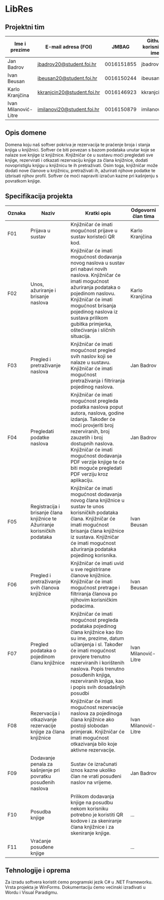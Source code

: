# LibRes

## Projektni tim

Ime i prezime | E-mail adresa (FOI) | JMBAG | Github korisničko ime
------------  | ------------------- | ----- | ---------------------
Jan Badrov | jbadrov20@student.foi.hr | 0016151855 | jbadrov20
Ivan Beusan | ibeusan20@student.foi.hr | 0016150244 | ibeusan20
Karlo Kranjčina | kkranjcin20@student.foi.hr | 0016146923 | kkranjcin20
Ivan Milanović-Litre | imilanovi20@student.foi.hr | 0016150879 | imilanovi20


## Opis domene
Domena koju naš softver pokriva je rezervacija te praćenje broja i stanja knjiga u knjižnici. Softver će biti povezan s bazom podataka unutar koje se nalaze sve knjige iz knjižnice. Knjižničar će u sustavu moći pregledati sve knjige, rezervirati i otkazati rezervaciju knjige za člana knjižnice, dodati novopristiglu knjigu u knjižnicu te ih pretraživati. Osim toga, knjižničar može dodati nove članove u knjižnicu, pretraživati ih, ažurirati njihove podatke te izbrisati njihov profil. Softver će moći napraviti izračun kazne pri kašnjenju s povratkom knjige. 

## Specifikacija projekta
Oznaka | Naziv | Kratki opis | Odgovorni član tima
------ | ----- | ----------- | -------------------
F01 | Prijava u sustav | Knjižničar će imati mogućnost prijave u sustav koristeći QR kod. | Karlo Kranjčina
F02 | Unos, ažuriranje i brisanje naslova | Knjižničar će imati mogućnost dodavanja novog naslova u sustav pri nabavi novih naslova. Knjižničar će imati mogućnost ažuriranja podataka o pojedinom naslovu. Knjižničar će imati mogućnost brisanja pojedinog naslova iz sustava prilikom gubitka primjerka, oštećivanja i sličnih situacija. | Karlo Kranjčina
F03 | Pregled i pretraživanje naslova | Knjižničar će imati mogućnost pregled svih naslov koji se nalaze u sustavu. Knjižničar će imati mogućnost pretraživanja i filtriranja pojedinog naslova. | Jan Badrov
F04 | Pregledati podatke naslova  | Knjižničar će imati mogućnost pregleda podatka naslova poput autora, naslova, godine izdanja. Također će moći provjeriti broj rezerviranih, broj zauzetih i broj dostupnih naslova. Knjižničar će imati mogućnost dodavanja PDF verzije knjige te će biti moguće pregledati PDF verziju kroz aplikaciju. | Jan Badrov
F05 | Registracija i brisanje člana knjižnice te Ažuriranje korisničkih podataka | Knjižničar će imati mogućnost dodavanja novog člana knjižnice u sustav te unos korisničkih podataka člana. Knjižničar će imati mogućnost brisanja člana knjižnice iz sustava. Knjižničar će imati mogućnost ažuriranja podataka pojedinog korisnika. | Ivan Beusan
F06 | Pregled  i pretraživanje svih članova knjižnice | Knjižničar će imati uvid u sve registrirane članove knjižnice. Knjižničar će imati mogućnost pretrage i filtriranja članova po njihovim korisničkim podacima. | Ivan Beusan
F07 | Pregled podataka o pojedinom članu knjižnice | Knjižničar će imati mogućnost pregleda podataka pojedinog člana knjižnice kao što su ime, prezime, datum učlanjenja i sl. Također će imati mogućnost provjere trenutno rezerviranih i korištenih naslova. Popis trenutno posuđenih knjiga, rezerviranih knjiga, kao i popis svih dosadašnjih posudbi | Ivan Milanović-Litre
F08 | Rezervacija i otkazivanje rezervacije knjige za člana knjižnice | Knjižničar će imati mogućnost rezervacije naslova za pojedinoga člana knjižnice ako postoji slobodan primjerak. Knjižničar će imati mogućnost otkazivanja bilo koje aktivne rezervacije. | Ivan Milanović-Litre
F09 | Dodavanje penala za kašnjenje pri povratku posuđenih naslova | Sustav će izračunati iznos kazne ukoliko član ne vrati posuđeni naslov na vrijeme. | Jan Badrov
F10 | Posudba knjige | Prilikom dodavanja knjige na posudbu nekom korisniku potrebno je koristiti QR kodove i za skeniranje člana knjižnice i za skeniranje knjige. | ...
F11 | Vraćanje posuđene knjige |  | ...


## Tehnologije i oprema
Za izradu softvera koristit ćemo programski jezik C# u .NET Frameworku. Vrsta projekta je WinForms. Dokumentaciju ćemo većinski izrađivati u Wordu i Visual Paradigmu.
